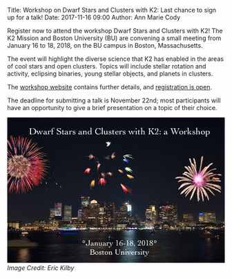 Title: Workshop on Dwarf Stars and Clusters with K2: Last chance to sign up for a talk!
Date: 2017-11-16 09:00
Author: Ann Marie Cody

Register now to attend the workshop Dwarf Stars and Clusters with K2!
The K2 Mission and Boston University (BU) are convening
a small meeting from January 16 to 18, 2018, on the BU campus
in Boston, Massachusetts.

The event will highlight the diverse science that K2 has enabled
in the areas of cool stars and open clusters.
Topics will include stellar rotation and activity,
eclipsing binaries, young stellar objects, and planets in clusters. 

The [workshop website](/cluster-workshop) contains further details,
and [registration is open](https://docs.google.com/forms/d/e/1FAIpQLSdZhetqWv9_oUAXmLueHDhyIVdMYcLPj53p5TjPeEgTTMkRWQ/viewform?usp=sf_link). 

The deadline for submitting a talk is November 22nd; most participants will have an opportunity to give a 
brief presentation on a topic of their choice. 

<img class="img-responsive" style="max-width:100%;" src="images/k2/bu_fireworks.jpg" alt="Dwarf Stars and Clusters with 
K2: A Workshop"> 
*Image Credit: Eric Kilby*
